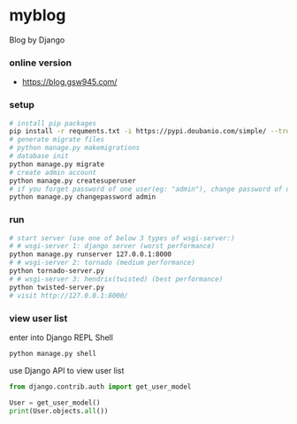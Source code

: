 # myblog
Blog by Django

### online version
- https://blog.gsw945.com/

### setup
```bash
# install pip packages
pip install -r requments.txt -i https://pypi.doubanio.com/simple/ --trusted-host pypi.doubanio.com
# generate migrate files
# python manage.py makemigrations
# database init
python manage.py migrate
# create admin account
python manage.py createsuperuser
# if you forget password of one user(eg: "admin"), change password of user "admin"
python manage.py changepassword admin
```

### run
```bash
# start server (use one of below 3 types of wsgi-server:)
# # wsgi-server 1: django server (worst performance)
python manage.py runserver 127.0.0.1:8000
# # wsgi-server 2: tornado (medium performance)
python tornado-server.py
# # wsgi-server 3: hendrix(twisted) (best performance)
python twisted-server.py
# visit http://127.0.0.1:8000/
```

### view user list
enter into Django REPL Shell
```bash
python manage.py shell
```
use Django API to view user list
```python
from django.contrib.auth import get_user_model

User = get_user_model()
print(User.objects.all())
```